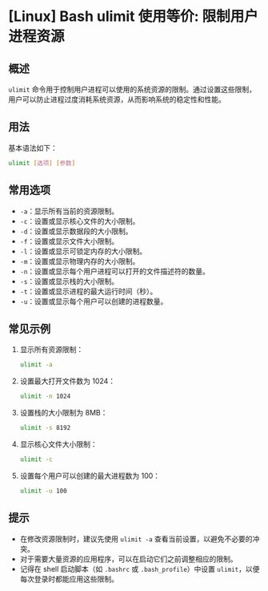 # [Linux] Bash ulimit 使用等价: 限制用户进程资源

## 概述
`ulimit` 命令用于控制用户进程可以使用的系统资源的限制。通过设置这些限制，用户可以防止进程过度消耗系统资源，从而影响系统的稳定性和性能。

## 用法
基本语法如下：
```bash
ulimit [选项] [参数]
```

## 常用选项
- `-a`：显示所有当前的资源限制。
- `-c`：设置或显示核心文件的大小限制。
- `-d`：设置或显示数据段的大小限制。
- `-f`：设置或显示文件大小限制。
- `-l`：设置或显示可锁定内存的大小限制。
- `-m`：设置或显示物理内存的大小限制。
- `-n`：设置或显示每个用户进程可以打开的文件描述符的数量。
- `-s`：设置或显示栈的大小限制。
- `-t`：设置或显示进程的最大运行时间（秒）。
- `-u`：设置或显示每个用户可以创建的进程数量。

## 常见示例
1. 显示所有资源限制：
   ```bash
   ulimit -a
   ```

2. 设置最大打开文件数为 1024：
   ```bash
   ulimit -n 1024
   ```

3. 设置栈的大小限制为 8MB：
   ```bash
   ulimit -s 8192
   ```

4. 显示核心文件大小限制：
   ```bash
   ulimit -c
   ```

5. 设置每个用户可以创建的最大进程数为 100：
   ```bash
   ulimit -u 100
   ```

## 提示
- 在修改资源限制时，建议先使用 `ulimit -a` 查看当前设置，以避免不必要的冲突。
- 对于需要大量资源的应用程序，可以在启动它们之前调整相应的限制。
- 记得在 shell 启动脚本（如 `.bashrc` 或 `.bash_profile`）中设置 `ulimit`，以便每次登录时都能应用这些限制。